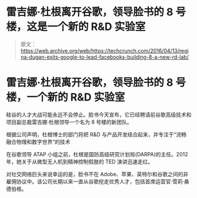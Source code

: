 # 雷吉娜·杜根离开谷歌，领导脸书的 8 号楼，这是一个新的 R&D 实验室 

> 原文：<https://web.archive.org/web/https://techcrunch.com/2016/04/13/regina-dugan-exits-google-to-lead-facebooks-building-8-a-new-rd-lab/>

# 雷吉娜·杜根离开谷歌，领导脸书的 8 号楼，一个新的 R&D 实验室

硅谷的人才大战可能永远不会停止。脸书今天宣布，它已经聘请前谷歌高级技术和项目副总裁雷吉娜·杜根领导一个名为 8 号楼的新团队。

根据公司声明，杜根博士的部门将把 R&D 与产品开发结合起来，并专注于“流畅融合物理和数字世界”的技术

在谷歌领导 ATAP 小组之前，杜根是国防高级研究计划局(DARPA)的主任。2012 年，她关于从微型无人机到精神控制假肢的 TED 演讲迅速走红。

对社交网络巨头来说幸运的是，脸书不在 Adobe、苹果、英特尔和谷歌之间的非雇佣协议中。该公司长期以来一直从谷歌挖走优秀人才，包括首席运营官·雪莉·桑德伯格。